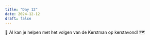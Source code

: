 ```yaml
---
title: "Day 12"
date: 2024-12-12
draft: false
---
```


🦌 AI kan je helpen met het volgen van de Kerstman op kerstavond! 🗺️
